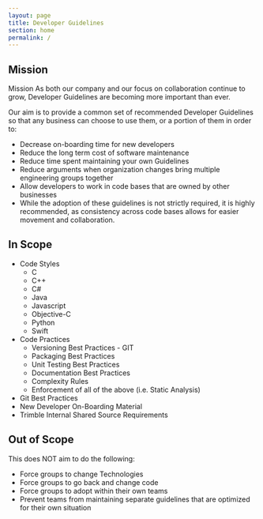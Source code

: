 ```yaml
---
layout: page
title: Developer Guidelines
section: home
permalink: /
---
```


## Mission

Mission 
As both our company and our focus on collaboration continue to grow, Developer Guidelines are becoming more important than ever.

Our aim is to provide a common set of recommended Developer Guidelines so that any business can choose to use them, or a portion of them in order to:

* Decrease on-boarding time for new developers
* Reduce the long term cost of software maintenance 
* Reduce time spent maintaining your own Guidelines
* Reduce arguments when organization changes bring multiple engineering groups together
* Allow developers to work in code bases that are owned by other businesses
* While the adoption of these guidelines is not strictly required, it is highly recommended, as consistency across code bases allows for easier movement and collaboration.

## In Scope
* Code Styles
  * C
  * C++
  * C#
  * Java
  * Javascript
  * Objective-C
  * Python
  * Swift
* Code Practices
  * Versioning Best Practices - GIT
  * Packaging Best Practices
  * Unit Testing Best Practices
  * Documentation Best Practices
  * Complexity Rules 
  * Enforcement of all of the above (i.e. Static Analysis)
* Git Best Practices
* New Developer On-Boarding Material
* Trimble Internal Shared Source Requirements

## Out of Scope
This does NOT aim to do the following:

* Force groups to change Technologies
* Force groups to go back and change code
* Force groups to adopt within their own teams
* Prevent teams from maintaining separate guidelines that are optimized for their own situation
